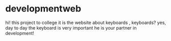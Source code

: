 # developmentweb

hi!
this project to college
it is the website about keyboards , keyboards? yes, day to day the keyboard is very important 
he is your partner in development!
